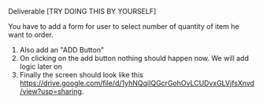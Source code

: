 Deliverable [TRY DOING THIS BY YOURSELF]

You have to add a form for user to select number of quantity of item he want to order.
1. Also add an "ADD Button"
2. On clicking on the add button nothing should happen now. We will add logic later on
3. Finally the screen should look like this https://drive.google.com/file/d/1yhNQqiIQGcrGohOvLCUDvxGLVjfsXnvd/view?usp=sharing.